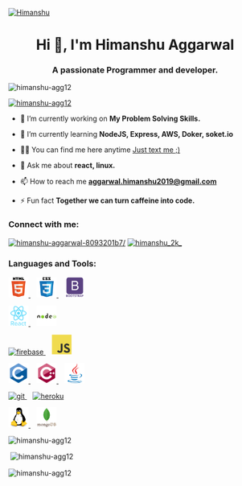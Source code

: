
[![Himanshu](https://s6.gifyu.com/images/mygif192d435b526d5ec2.gif)](Himanshu)
<h1 align="center">Hi 👋, I'm Himanshu Aggarwal</h1>
<h3 align="center">A passionate Programmer and developer.</h3>

<p align="left"> <img src="https://komarev.com/ghpvc/?username=himanshu-agg12&label=Profile%20views&color=0e75b6&style=flat" alt="himanshu-agg12" /> </p>

<p align="left"> <a href="https://github.com/ryo-ma/github-profile-trophy"><img src="https://github-profile-trophy.vercel.app/?username=himanshu-agg12" alt="himanshu-agg12" /></a> </p>

- 🔭 I’m currently working on **My Problem Solving Skills.**

- 🌱 I’m currently learning **NodeJS, Express, AWS, Doker, soket.io**

- 👨‍💻 You can find me here anytime [Just text me ;)](https://www.linkedin.com/in/himanshu-aggarwal-8093201b7/)

- 💬 Ask me about **react, linux.**

- 📫 How to reach me **aggarwal.himanshu2019@gmail.com**

- ⚡ Fun fact **Together we can turn caffeine into code.**

<h3 align="left">Connect with me:</h3>
<p align="left">
<a href="https://linkedin.com/in/himanshu-aggarwal-8093201b7/" target="blank"><img align="center" src="https://raw.githubusercontent.com/rahuldkjain/github-profile-readme-generator/master/src/images/icons/Social/linked-in-alt.svg" alt="himanshu-aggarwal-8093201b7/" height="30" width="40" /></a>
<a href="https://instagram.com/himanshu_2k_" target="blank"><img align="center" src="https://raw.githubusercontent.com/rahuldkjain/github-profile-readme-generator/master/src/images/icons/Social/instagram.svg" alt="himanshu_2k_" height="30" width="40" /></a>
</p>

<h3 align="left">Languages and Tools:</h3>
<p align="left"> 
 <a href="https://www.w3.org/html/" target="_blank"> <img src="https://raw.githubusercontent.com/devicons/devicon/master/icons/html5/html5-original-wordmark.svg" alt="html5" width="40" height="40"/> </a> &nbsp;&nbsp;
<a href="https://www.w3schools.com/css/" target="_blank"> <img src="https://raw.githubusercontent.com/devicons/devicon/master/icons/css3/css3-original-wordmark.svg" alt="css3" width="40" height="40"/> </a>&nbsp;&nbsp;
<a href="https://getbootstrap.com" target="_blank"> <img src="https://raw.githubusercontent.com/devicons/devicon/master/icons/bootstrap/bootstrap-plain-wordmark.svg" alt="bootstrap" width="40" height="40"/> </a>

<a href="https://reactjs.org/" target="_blank"> <img src="https://raw.githubusercontent.com/devicons/devicon/master/icons/react/react-original-wordmark.svg" alt="react" width="40" height="40"/> </a> &nbsp;&nbsp;
<a href="https://nodejs.org" target="_blank"> <img src="https://raw.githubusercontent.com/devicons/devicon/master/icons/nodejs/nodejs-original-wordmark.svg" alt="nodejs" width="40" height="40"/> </a> 


 <a href="https://firebase.google.com/" target="_blank"> <img src="https://www.vectorlogo.zone/logos/firebase/firebase-icon.svg" alt="firebase" width="40" height="40"/> </a>&nbsp;&nbsp;
<a href="https://developer.mozilla.org/en-US/docs/Web/JavaScript" target="_blank"> <img src="https://raw.githubusercontent.com/devicons/devicon/master/icons/javascript/javascript-original.svg" alt="javascript" width="40" height="40"/> </a>

<a href="https://www.cprogramming.com/" target="_blank"> <img src="https://raw.githubusercontent.com/devicons/devicon/master/icons/c/c-original.svg" alt="c" width="40" height="40"/> </a>&nbsp;&nbsp;
 <a href="https://www.w3schools.com/cpp/" target="_blank"> <img src="https://raw.githubusercontent.com/devicons/devicon/master/icons/cplusplus/cplusplus-original.svg" alt="cplusplus" width="40" height="40"/> </a> &nbsp;&nbsp;
 <a href="https://www.java.com" target="_blank"> <img src="https://raw.githubusercontent.com/devicons/devicon/master/icons/java/java-original.svg" alt="java" width="40" height="40"/> </a> 
  
  <a href="https://git-scm.com/" target="_blank"> <img src="https://www.vectorlogo.zone/logos/git-scm/git-scm-icon.svg" alt="git" width="40" height="40"/> </a>&nbsp;&nbsp;
  <a href="https://heroku.com" target="_blank"> <img src="https://www.vectorlogo.zone/logos/heroku/heroku-icon.svg" alt="heroku" width="40" height="40"/> </a>
  
  
  <a href="https://www.linux.org/" target="_blank"> <img src="https://raw.githubusercontent.com/devicons/devicon/master/icons/linux/linux-original.svg" alt="linux" width="40" height="40"/> </a> &nbsp;&nbsp;
  <a href="https://www.mongodb.com/" target="_blank"> <img src="https://raw.githubusercontent.com/devicons/devicon/master/icons/mongodb/mongodb-original-wordmark.svg" alt="mongodb" width="40" height="40"/> </a> 

  
  
  </p>


<p><img align="left" src="https://github-readme-stats.vercel.app/api/top-langs?username=himanshu-agg12&show_icons=true&locale=en&layout=compact" alt="himanshu-agg12" /></p>&nbsp;&nbsp;
</br>
<p>&nbsp;<img align="center" src="https://github-readme-stats.vercel.app/api?username=himanshu-agg12&show_icons=true&locale=en" alt="himanshu-agg12" /></p>
<p><img align="center" src="https://github-readme-streak-stats.herokuapp.com/?user=himanshu-agg12&" alt="himanshu-agg12" /></p>

